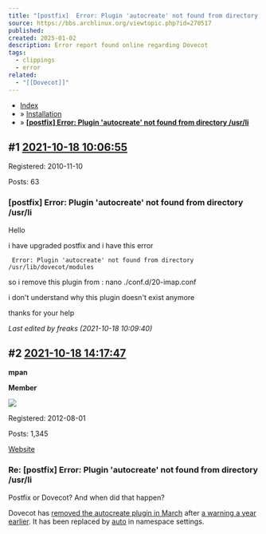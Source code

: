 ```yaml
---
title: "[postfix]  Error: Plugin 'autocreate' not found from directory /usr/li / Installation / Arch Linux Forums"
source: https://bbs.archlinux.org/viewtopic.php?id=270517
published: 
created: 2025-01-02
description: Error report found online regarding Dovecot
tags:
  - clippings
  - error
related:
  - "[[Dovecot]]"
---
```

- [Index](https://bbs.archlinux.org/index.php)
- » [Installation](https://bbs.archlinux.org/viewforum.php?id=17)
- » **[\[postfix\] Error: Plugin 'autocreate' not found from directory /usr/li](https://bbs.archlinux.org/viewtopic.php?id=270517)**

## #1 [2021-10-18 10:06:55](https://bbs.archlinux.org/viewtopic.php?pid=1998319#p1998319)

Registered: 2010-11-10

Posts: 63

### \[postfix\] Error: Plugin 'autocreate' not found from directory /usr/li

Hello

i have upgraded postfix and i have this error

```
 Error: Plugin 'autocreate' not found from directory /usr/lib/dovecot/modules
```

so i remove this plugin from : nano ./conf.d/20-imap.conf

i don't understand why this plugin doesn't exist anymore

thanks for your help

*Last edited by freaks (2021-10-18 10:09:40)*

## #2 [2021-10-18 14:17:47](https://bbs.archlinux.org/viewtopic.php?pid=1998367#p1998367)

**mpan**

**Member**

![](https://bbs.archlinux.org/img/avatars/62478.png?m=1572193435)

Registered: 2012-08-01

Posts: 1,345

[Website](https://mpan.pl/)

### Re: \[postfix\] Error: Plugin 'autocreate' not found from directory /usr/li

Postfix or Dovecot? And when did that happen?

Dovecot has [removed the autocreate plugin in March](https://dovecot.org/pipermail/dovecot-news/2021-March/000455.html) after [a warning a year earlier](https://dovecot.org/pipermail/dovecot-news/2020-March/000436.html). It has been replaced by [auto](https://doc.dovecot.org/configuration_manual/namespace/#mailbox-settings) in namespace settings.
